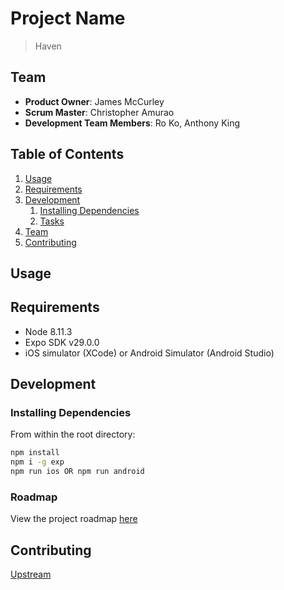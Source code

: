# Project Name

> Haven

## Team

- **Product Owner**: James McCurley
- **Scrum Master**: Christopher Amurao
- **Development Team Members**: Ro Ko, Anthony King

## Table of Contents

1.  [Usage](#Usage)
1.  [Requirements](#requirements)
1.  [Development](#development)
    1.  [Installing Dependencies](#installing-dependencies)
    1.  [Tasks](#tasks)
1.  [Team](#team)
1.  [Contributing](#contributing)

## Usage

> 

## Requirements

- Node 8.11.3
- Expo SDK v29.0.0
- iOS simulator (XCode) or Android Simulator (Android Studio)

## Development

### Installing Dependencies

From within the root directory:

```sh
npm install
npm i -g exp
npm run ios OR npm run android
```

### Roadmap

View the project roadmap [here](https://github.com/Sarkastik-Samurai/Respected-Magician/pulls)

## Contributing

[Upstream](https://github.com/Sarkastik-Samurai/Respected-Magician)
